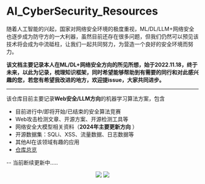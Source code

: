 # AI_CyberSecurity_Resources
随着人工智能的兴起，国家对网络安全环境的极度重视，ML/DL/LLM+网络安全也逐步成为防守方的一大利器，虽然目前还存在很多问题，但我们仍然可以预见该技术将会成为中流砥柱，让我们一起共同努力，为营造一个良好的安全环境而努力。  

**该文档主要记录本人在ML/DL+网络安全方向的所见所想，始于2022.11.18，终于未来，以此为记录，梳理知识框架，同时希望能够帮助到有需要的同行和对此感兴趣的您，若您有希望我改进的地方，欢迎提issue，大家共同进步。**

---
该仓库目前主要记录**Web安全/LLM方向**的机器学习算法方案，包含
* 目前进行中/即将开始/已结束的安全算法竞赛
* Web攻击检测文章、开源方案、开源检测工具等
* 网络安全大模型相关资料（**2024年主要更新方向** ）
* 开源数据集：SQLi、XSS、流量数据、日志数据等
* 其他AI在该领域有趣的应用
* [仓库总览](https://github.com/XMoyas/AI_CyberSecurity_Resources/blob/main/AI_CyberSecurity_Resources.md)

--
当前断续更新中.....
 
  
   
   

<div align="center">
  <img  src="https://github-readme-streak-stats.herokuapp.com?user=XMoyas&theme=python-dark&hide_border=true" />
  <img  src="https://github-readme-stats.vercel.app/api?username=XMoyas&show_icons=true&theme=radical&hide=contribs,prs" />
</div>
